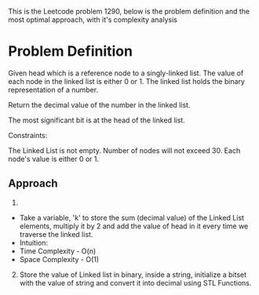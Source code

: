 This is the Leetcode problem 1290, below is the problem definition and the most optimal approach, with it's complexity analysis

# Problem Definition

Given head which is a reference node to a singly-linked list. The value of each node in the linked list is either 0 or 1. The linked list holds the binary representation of a number.

Return the decimal value of the number in the linked list.

The most significant bit is at the head of the linked list.

Constraints:

The Linked List is not empty.
Number of nodes will not exceed 30.
Each node's value is either 0 or 1.

## Approach

1. 
- Take a variable, 'k' to store the sum (decimal value) of the Linked List elements, multiply it by 2 and add the value of head in it every time we traverse the linked list.
- Intuition: 
- Time Complexity - O(n)
- Space Complexity - O(1)

2. Store the value of Linked list in binary, inside a string, initialize a bitset with the value of string and convert it into decimal using STL Functions.